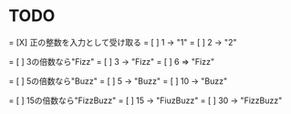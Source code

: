 TODO
=======================

= [X] 正の整数を入力として受け取る
    = [ ] 1 -> "1"
    = [ ] 2 -> "2"

= [ ] 3の倍数なら"Fizz" 
    = [ ] 3 -> "Fizz"
    = [ ] 6 => "Fizz"

= [ ] 5の倍数なら"Buzz"
    = [ ] 5 -> "Buzz"
    = [ ] 10 -> "Buzz"

= [ ] 15の倍数なら"FizzBuzz"
    = [ ] 15 -> "FiuzBuzz"
    = [ ] 30 -> "FizzBuzz"
